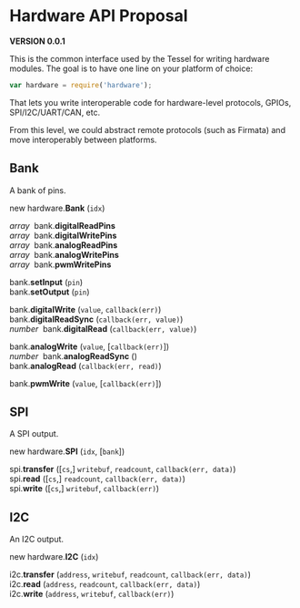# Hardware API Proposal

**VERSION 0.0.1**

This is the common interface used by the Tessel for writing hardware modules. The goal is to have one line on your platform of choice:

```js
var hardware = require('hardware');
```

That lets you write interoperable code for hardware-level protocols, GPIOs, SPI/I2C/UART/CAN, etc.

From this level, we could abstract remote protocols (such as Firmata) and move interoperably between platforms.


## Bank

A bank of pins.

new hardware.<b>Bank</b> (`idx`)  

*array*&nbsp; bank.<b>digitalReadPins</b>  
*array*&nbsp; bank.<b>digitalWritePins</b>  
*array*&nbsp; bank.<b>analogReadPins</b>  
*array*&nbsp; bank.<b>analogWritePins</b>  
*array*&nbsp; bank.<b>pwmWritePins</b>  

bank.<b>setInput</b> (`pin`)  
bank.<b>setOutput</b> (`pin`)  

bank.<b>digitalWrite</b> (`value`, `callback(err)`)  
bank.<b>digitalReadSync</b> (`callback(err, value)`)  
*number*&nbsp; bank.<b>digitalRead</b> (`callback(err, value)`)  

bank.<b>analogWrite</b> (`value`, [`callback(err)`])  
*number*&nbsp; bank.<b>analogReadSync</b> ()  
bank.<b>analogRead</b> (`callback(err, read)`)  

bank.<b>pwmWrite</b> (`value`, [`callback(err)`])  


## SPI

A SPI output.

new hardware.<b>SPI</b> (`idx`, [`bank`])  

spi.<b>transfer</b> ([`cs`,] `writebuf`, `readcount`, `callback(err, data)`)  
spi.<b>read</b> ([`cs`,] `readcount`, `callback(err, data)`)  
spi.<b>write</b> ([`cs`,] `writebuf`, `callback(err)`)  


## I2C

An I2C output.

new hardware.<b>I2C</b> (`idx`)  

i2c.<b>transfer</b> (`address`, `writebuf`, `readcount`, `callback(err, data)`)  
i2c.<b>read</b> (`address`, `readcount`, `callback(err, data)`)  
i2c.<b>write</b> (`address`, `writebuf`, `callback(err)`)  


